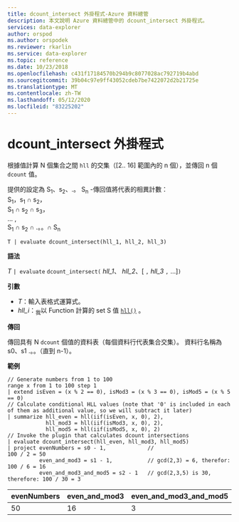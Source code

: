 ```yaml
---
title: dcount_intersect 外掛程式-Azure 資料總管
description: 本文說明 Azure 資料總管中的 dcount_intersect 外掛程式。
services: data-explorer
author: orspod
ms.author: orspodek
ms.reviewer: rkarlin
ms.service: data-explorer
ms.topic: reference
ms.date: 10/23/2018
ms.openlocfilehash: c431f17184570b294b9c8077028ac792719b4abd
ms.sourcegitcommit: 39b04c97e9ff43052cdeb7be7422072d2b21725e
ms.translationtype: MT
ms.contentlocale: zh-TW
ms.lasthandoff: 05/12/2020
ms.locfileid: "83225202"
---
```

# <a name="dcount_intersect-plugin"></a>dcount_intersect 外掛程式

根據值計算 N 個集合之間 `hll` 的交集（[2.. 16] 範圍內的 n 個），並傳回 n 個 `dcount` 值。

提供的設定為 S<sub>1</sub>、s<sub>2</sub>、.。 S<sub>n</sub> -傳回值將代表的相異計數：  
S<sub>1</sub>，s<sub>1</sub> ∩ s<sub>2</sub>，  
S<sub>1</sub> ∩ s<sub>2</sub> ∩ s<sub>3</sub>，  
... ,  
S<sub>1</sub> ∩ s<sub>2</sub> ∩ .。。∩ S<sub>n</sub>

    T | evaluate dcount_intersect(hll_1, hll_2, hll_3)

**語法**

*T* `| evaluate` `dcount_intersect(` *hll_1*、 *hll_2*、[ `,` *hll_3* `,` ...]`)`

**引數**

* *T*：輸入表格式運算式。
* *hll_i*：<sub>我</sub>以 Function 計算的 set S 值 [`hll()`](./hll-aggfunction.md) 。

**傳回**

傳回具有 N `dcount` 個值的資料表（每個資料行代表集合交集）。
資料行名稱為 s0、s1 .。。（直到 n-1）。

**範例**

<!-- csl: https://help.kusto.windows.net/Samples -->
```kusto
// Generate numbers from 1 to 100
range x from 1 to 100 step 1
| extend isEven = (x % 2 == 0), isMod3 = (x % 3 == 0), isMod5 = (x % 5 == 0)
// Calculate conditional HLL values (note that '0' is included in each of them as additional value, so we will subtract it later)
| summarize hll_even = hll(iif(isEven, x, 0), 2),
            hll_mod3 = hll(iif(isMod3, x, 0), 2),
            hll_mod5 = hll(iif(isMod5, x, 0), 2) 
// Invoke the plugin that calculates dcount intersections         
| evaluate dcount_intersect(hll_even, hll_mod3, hll_mod5)
| project evenNumbers = s0 - 1,             //                             100 / 2 = 50
          even_and_mod3 = s1 - 1,           // gcd(2,3) = 6, therefor:     100 / 6 = 16
          even_and_mod3_and_mod5 = s2 - 1   // gcd(2,3,5) is 30, therefore: 100 / 30 = 3 
```

|evenNumbers|even_and_mod3|even_and_mod3_and_mod5|
|---|---|---|
|50|16|3|